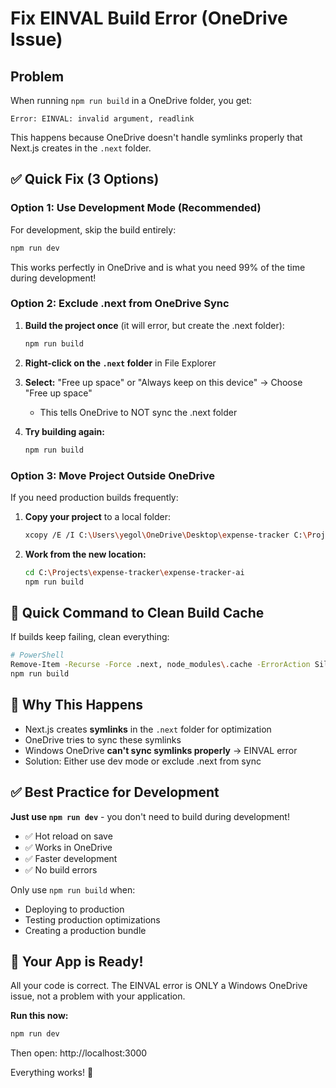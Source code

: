 # Fix EINVAL Build Error (OneDrive Issue)

## Problem
When running `npm run build` in a OneDrive folder, you get:
```
Error: EINVAL: invalid argument, readlink
```

This happens because OneDrive doesn't handle symlinks properly that Next.js creates in the `.next` folder.

## ✅ Quick Fix (3 Options)

### **Option 1: Use Development Mode (Recommended)**
For development, skip the build entirely:

```bash
npm run dev
```

This works perfectly in OneDrive and is what you need 99% of the time during development!

### **Option 2: Exclude .next from OneDrive Sync**

1. **Build the project once** (it will error, but create the .next folder):
   ```bash
   npm run build
   ```

2. **Right-click on the `.next` folder** in File Explorer

3. **Select:** "Free up space" or "Always keep on this device" → Choose "Free up space"
   - This tells OneDrive to NOT sync the .next folder

4. **Try building again:**
   ```bash
   npm run build
   ```

### **Option 3: Move Project Outside OneDrive**

If you need production builds frequently:

1. **Copy your project** to a local folder:
   ```bash
   xcopy /E /I C:\Users\yegol\OneDrive\Desktop\expense-tracker C:\Projects\expense-tracker
   ```

2. **Work from the new location:**
   ```bash
   cd C:\Projects\expense-tracker\expense-tracker-ai
   npm run build
   ```

## 🔧 Quick Command to Clean Build Cache

If builds keep failing, clean everything:

```bash
# PowerShell
Remove-Item -Recurse -Force .next, node_modules\.cache -ErrorAction SilentlyContinue
npm run build
```

## 📝 Why This Happens

- Next.js creates **symlinks** in the `.next` folder for optimization
- OneDrive tries to sync these symlinks
- Windows OneDrive **can't sync symlinks properly** → EINVAL error
- Solution: Either use dev mode or exclude .next from sync

## ✅ Best Practice for Development

**Just use `npm run dev`** - you don't need to build during development!

- ✅ Hot reload on save
- ✅ Works in OneDrive
- ✅ Faster development
- ✅ No build errors

Only use `npm run build` when:
- Deploying to production
- Testing production optimizations
- Creating a production bundle

## 🚀 Your App is Ready!

All your code is correct. The EINVAL error is ONLY a Windows OneDrive issue, not a problem with your application.

**Run this now:**
```bash
npm run dev
```

Then open: http://localhost:3000

Everything works! 🎉

